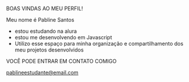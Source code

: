 BOAS VINDAS AO MEU PERFIL! 

Meu nome é Pabline Santos

- estou estudando na alura
- estou me desenvolvendo em Javascript
- Utilizo esse espaço para minha organização e compartilhamento dos meu projetos desenvolvidos

VOCÊ PODE ENTRAR EM CONTATO COMIGO 

pablineestudante@email.com
